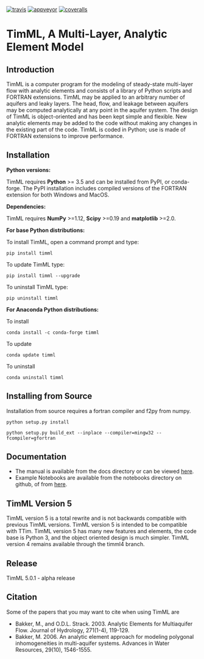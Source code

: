 [![travis][travis-img]](https://travis-ci.org/mbakker7/timml)
[![appveyor][appveyor-img]](https://ci.appveyor.com/project/mbakker7/timml/branch/master)
[![coveralls][coveralls-img]](https://coveralls.io/github/jentjr/timml?branch=master)

[travis-img]: https://img.shields.io/travis/mbakker7/timml/master.svg?label=Linux+/+macOS
[appveyor-img]: https://img.shields.io/appveyor/ci/mbakker7/timml/master.svg?label=Windows
[coveralls-img]: https://img.shields.io/coveralls/github/jentjr/timml/master.svg?label=coveralls

# TimML, A Multi-Layer, Analytic Element Model

## Introduction

TimML is a computer program for the modeling of steady-state multi-layer flow with analytic elements
and consists of a library of Python scripts and FORTRAN extensions.
TimML may be applied to an arbitrary number of aquifers and leaky layers.
The head, flow, and leakage between aquifers may be computed analytically at any point in the aquifer system.
The design of TimML is object-oriented and has been kept simple and flexible.
New analytic elements may be added to the code without making any changes in the existing part of the code.
TimML is coded in Python; use is made of FORTRAN extensions to improve performance.

## Installation

**Python versions:**

TimML requires **Python** >= 3.5 and can be installed from PyPI, or conda-forge.
The PyPI installation includes compiled versions of the FORTRAN extension
for both Windows and MacOS.


**Dependencies:**

TimML requires **NumPy** >=1.12, **Scipy** >=0.19 and **matplotlib** >=2.0. 

**For base Python distributions:**

To install TimML, open a command prompt and type:

    pip install timml

To update TimML type:

    pip install timml --upgrade

To uninstall TimML type:

    pip uninstall timml
    
**For Anaconda Python distributions:**

To install

    conda install -c conda-forge timml
    
To update

    conda update timml
    
To uninstall

    conda uninstall timml

## Installing from Source

Installation from source requires a fortran compiler and f2py from numpy. 

    python setup.py install

    python setup.py build_ext --inplace --compiler=mingw32 --fcompiler=gfortran

## Documentation

* The manual is available from the docs directory or can be viewed [here](http://mbakker7.github.io/timml/docs/builddocs/html/index.html).
* Example Notebooks are available from the notebooks directory on github, of from [here](https://github.com/mbakker7/timml/tree/master/notebooks).

## TimML Version 5

TimML version 5 is a total rewrite and is not backwards compatible with previous TimML versions.
TimML version 5 is intended to be compatible with TTim.
TimML version 5 has many new features and elements, the code base is Python 3, and the object oriented design is much simpler.
TimML version 4 remains available through the timml4 branch.

## Release
TimML 5.0.1 - alpha release

## Citation

Some of the papers that you may want to cite when using TimML are

* Bakker, M., and O.D.L. Strack. 2003. Analytic Elements for Multiaquifer Flow. Journal of Hydrology, 271(1-4), 119-129.
* Bakker, M. 2006. An analytic element approach for modeling polygonal inhomogeneities in multi-aquifer systems. Advances in Water Resources, 29(10), 1546-1555.
